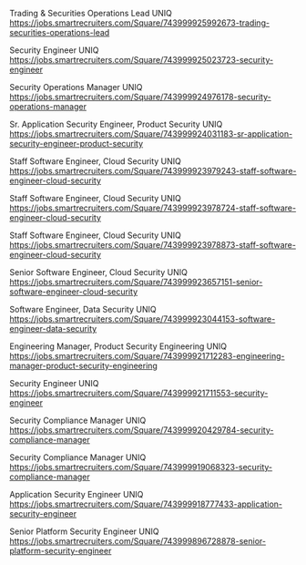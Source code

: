 Trading & Securities Operations Lead UNIQ https://jobs.smartrecruiters.com/Square/743999925992673-trading-securities-operations-lead

Security Engineer UNIQ https://jobs.smartrecruiters.com/Square/743999925023723-security-engineer

Security Operations Manager UNIQ https://jobs.smartrecruiters.com/Square/743999924976178-security-operations-manager

Sr. Application Security Engineer, Product Security UNIQ https://jobs.smartrecruiters.com/Square/743999924031183-sr-application-security-engineer-product-security

Staff Software Engineer, Cloud Security UNIQ https://jobs.smartrecruiters.com/Square/743999923979243-staff-software-engineer-cloud-security

Staff Software Engineer, Cloud Security UNIQ https://jobs.smartrecruiters.com/Square/743999923978724-staff-software-engineer-cloud-security

Staff Software Engineer, Cloud Security UNIQ https://jobs.smartrecruiters.com/Square/743999923978873-staff-software-engineer-cloud-security

Senior Software Engineer, Cloud Security UNIQ https://jobs.smartrecruiters.com/Square/743999923657151-senior-software-engineer-cloud-security

Software Engineer, Data Security UNIQ https://jobs.smartrecruiters.com/Square/743999923044153-software-engineer-data-security

Engineering Manager, Product Security Engineering UNIQ https://jobs.smartrecruiters.com/Square/743999921712283-engineering-manager-product-security-engineering

Security Engineer UNIQ https://jobs.smartrecruiters.com/Square/743999921711553-security-engineer

Security Compliance Manager UNIQ https://jobs.smartrecruiters.com/Square/743999920429784-security-compliance-manager

Security Compliance Manager UNIQ https://jobs.smartrecruiters.com/Square/743999919068323-security-compliance-manager

Application Security Engineer UNIQ https://jobs.smartrecruiters.com/Square/743999918777433-application-security-engineer

Senior Platform Security Engineer UNIQ https://jobs.smartrecruiters.com/Square/743999896728878-senior-platform-security-engineer

